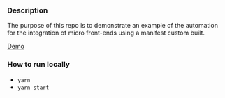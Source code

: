 ### Description
The purpose of this repo is to demonstrate an example of the automation for the integration of micro front-ends using a manifest custom built.

[Demo](http://embengineering.com/micro-front-ends-manifest-automation/)

### How to run locally

* `yarn`
* `yarn start`

